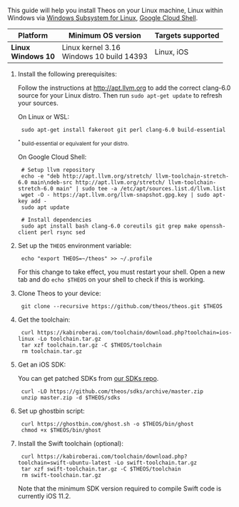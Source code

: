 This guide will help you install Theos on your Linux machine, Linux within Windows via [Windows Subsystem for Linux](https://docs.microsoft.com/windows/wsl), [Google Cloud Shell](https://console.cloud.google.com/cloudshell).

| Platform | Minimum OS version | Targets supported
|----------|--------------------|-------------------|
| **Linux** <br> **Windows 10** | Linux kernel 3.16 <br> Windows 10 build 14393 | Linux, iOS |

1. Install the following prerequisites:

	Follow the instructions at <http://apt.llvm.org> to add the correct clang-6.0 source for your Linux distro. Then run `sudo apt-get update` to refresh your sources.

	On Linux or WSL:

        sudo apt-get install fakeroot git perl clang-6.0 build-essential

    <sup>
    <sup>*</sup> build-essential or equivalent for your distro.
    </sup>

	On Google Cloud Shell:

		# Setup llvm repository
		echo -e "deb http://apt.llvm.org/stretch/ llvm-toolchain-stretch-6.0 main\ndeb-src http://apt.llvm.org/stretch/ llvm-toolchain-stretch-6.0 main" | sudo tee -a /etc/apt/sources.list.d/llvm.list
		wget -O - https://apt.llvm.org/llvm-snapshot.gpg.key | sudo apt-key add -
		sudo apt update

		# Install dependencies
		sudo apt install bash clang-6.0 coreutils git grep make openssh-client perl rsync sed

1. Set up the `THEOS` environment variable:

        echo "export THEOS=~/theos" >> ~/.profile

    For this change to take effect, you must restart your shell. Open a new tab and do `echo $THEOS` on your shell to check if this is working.

1. Clone Theos to your device:

        git clone --recursive https://github.com/theos/theos.git $THEOS

1. Get the toolchain:

        curl https://kabiroberai.com/toolchain/download.php?toolchain=ios-linux -Lo toolchain.tar.gz
        tar xzf toolchain.tar.gz -C $THEOS/toolchain
        rm toolchain.tar.gz

1. Get an iOS SDK:

    You can get patched SDKs from [our SDKs repo](https://github.com/theos/sdks).

		curl -LO https://github.com/theos/sdks/archive/master.zip
		unzip master.zip -d $THEOS/sdks

1. Set up ghostbin script:

		curl https://ghostbin.com/ghost.sh -o $THEOS/bin/ghost
		chmod +x $THEOS/bin/ghost

1. Install the Swift toolchain (optional):

		curl https://kabiroberai.com/toolchain/download.php?toolchain=swift-ubuntu-latest -Lo swift-toolchain.tar.gz
		tar xzf swift-toolchain.tar.gz -C $THEOS/toolchain
		rm swift-toolchain.tar.gz

    Note that the minimum SDK version required to compile Swift code is currently iOS 11.2.
